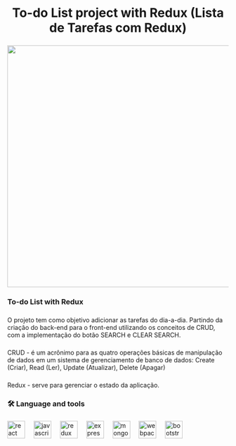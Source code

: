 <h1 align="center">To-do List project with Redux (Lista de Tarefas com Redux)</h1>

###

<div align="center">
  <img height="550" src="https://i.ibb.co/0ZLq1YF/todolist.png"  />
</div>

###

<h3 align="left">To-do List with Redux</h3>

###

<p align="left">O projeto tem como objetivo adicionar as tarefas do dia-a-dia.  Partindo da criação do back-end para o front-end utilizando os conceitos de CRUD, com a implementação do botão SEARCH e CLEAR SEARCH.</p>

###

<p align="left">CRUD - é um acrônimo para as quatro operações básicas de manipulação de dados em um sistema de gerenciamento de banco de dados: Create (Criar), Read (Ler), Update (Atualizar), Delete (Apagar)</p>

###

<p align="left">Redux - serve para gerenciar o estado da aplicação.</p>

###

<h3 align="left">🛠 Language and tools</h3>

###

<div align="left">
  <img src="https://cdn.jsdelivr.net/gh/devicons/devicon/icons/react/react-original.svg" height="40" alt="react logo"  />
  <img width="12" />
  <img src="https://cdn.jsdelivr.net/gh/devicons/devicon/icons/javascript/javascript-original.svg" height="40" alt="javascript logo"  />
  <img width="12" />
  <img src="https://cdn.jsdelivr.net/gh/devicons/devicon/icons/redux/redux-original.svg" height="40" alt="redux logo"  />
  <img width="12" />
  <img src="https://cdn.jsdelivr.net/gh/devicons/devicon/icons/express/express-original.svg" height="40" alt="express logo"  />
  <img width="12" />
  <img src="https://cdn.jsdelivr.net/gh/devicons/devicon/icons/mongodb/mongodb-original.svg" height="40" alt="mongodb logo"  />
  <img width="12" />
  <img src="https://cdn.jsdelivr.net/gh/devicons/devicon/icons/webpack/webpack-original.svg" height="40" alt="webpack logo"  />
  <img width="12" />
  <img src="https://cdn.jsdelivr.net/gh/devicons/devicon/icons/bootstrap/bootstrap-original.svg" height="40" alt="bootstrap logo"  />
</div>

###
